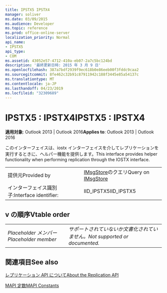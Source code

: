 ```yaml
---
title: IPSTX5 IPSTX4
manager: soliver
ms.date: 03/09/2015
ms.audience: Developer
ms.topic: reference
ms.prod: office-online-server
localization_priority: Normal
api_name:
- IPSTX5
api_type:
- COM
ms.assetid: 43052e57-4712-410a-eb07-2a7c5bc124bd
description: '最終更新日時: 2015 年 3 月 9 日'
ms.openlocfilehash: 387a7bdf2939f9ec618b0e86eeb00f3fddc9caa2
ms.sourcegitcommit: 8fe462c32b91c87911942c188f3445e85a54137c
ms.translationtype: MT
ms.contentlocale: ja-JP
ms.lasthandoff: 04/23/2019
ms.locfileid: "32309689"
---
```

# <a name="ipstx5--ipstx4"></a><span data-ttu-id="72aa0-103">IPSTX5 : IPSTX4</span><span class="sxs-lookup"><span data-stu-id="72aa0-103">IPSTX5 : IPSTX4</span></span>

  
  
<span data-ttu-id="72aa0-104">**適用対象**: Outlook 2013 | Outlook 2016</span><span class="sxs-lookup"><span data-stu-id="72aa0-104">**Applies to**: Outlook 2013 | Outlook 2016</span></span> 
  
<span data-ttu-id="72aa0-105">このインターフェイスは、iostx インターフェイスを介してレプリケーションを実行するときに、ヘルパー機能を提供します。</span><span class="sxs-lookup"><span data-stu-id="72aa0-105">This interface provides helper functionality when performing replication through the IOSTX interface.</span></span>
  
|||
|:-----|:-----|
|<span data-ttu-id="72aa0-106">提供元</span><span class="sxs-lookup"><span data-stu-id="72aa0-106">Provided by</span></span>  <br/> |<span data-ttu-id="72aa0-107">[IMsgStore](imsgstoreimapiprop.md)のクエリ</span><span class="sxs-lookup"><span data-stu-id="72aa0-107">Query on [IMsgStore](imsgstoreimapiprop.md)</span></span> <br/> |
|<span data-ttu-id="72aa0-108">インターフェイス識別子:</span><span class="sxs-lookup"><span data-stu-id="72aa0-108">Interface identifier:</span></span>  <br/> |<span data-ttu-id="72aa0-109">IID_IPSTX5</span><span class="sxs-lookup"><span data-stu-id="72aa0-109">IID_IPSTX5</span></span>  <br/> |
   
## <a name="vtable-order"></a><span data-ttu-id="72aa0-110">v の順序</span><span class="sxs-lookup"><span data-stu-id="72aa0-110">Vtable order</span></span>

|||
|:-----|:-----|
| <span data-ttu-id="72aa0-111">*Placeholder メンバー*</span><span class="sxs-lookup"><span data-stu-id="72aa0-111">*Placeholder member*</span></span>  <br/> | <span data-ttu-id="72aa0-112">*サポートされていないか文書化されていません。*</span><span class="sxs-lookup"><span data-stu-id="72aa0-112">*Not supported or documented.*</span></span>  <br/> |
   
## <a name="see-also"></a><span data-ttu-id="72aa0-113">関連項目</span><span class="sxs-lookup"><span data-stu-id="72aa0-113">See also</span></span>



[<span data-ttu-id="72aa0-114">レプリケーション API について</span><span class="sxs-lookup"><span data-stu-id="72aa0-114">About the Replication API</span></span>](about-the-replication-api.md)
  
[<span data-ttu-id="72aa0-115">MAPI 定数</span><span class="sxs-lookup"><span data-stu-id="72aa0-115">MAPI Constants</span></span>](mapi-constants.md)

